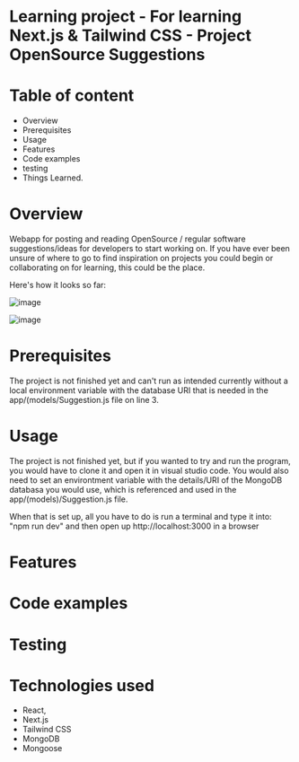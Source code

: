 # Learning project - For learning Next.js & Tailwind CSS - Project OpenSource Suggestions
# Table of content
- Overview
- Prerequisites 
- Usage
- Features
- Code examples 
- testing 
- Things Learned. 

# Overview
Webapp for posting and reading OpenSource / regular software suggestions/ideas for developers to start working on.
If you have ever been unsure of where to go to find inspiration on projects you could begin or collaborating on for learning, this could be the place.

Here's how it looks so far:

![image](https://github.com/IanStroemkjaerJensen/oss-app/assets/82367076/83d67ebd-9c93-4776-a1c2-20529e604ce2)





![image](https://github.com/IanStroemkjaerJensen/oss-app/assets/82367076/abc45f6b-7a2a-4577-9e48-9c4c497b1f2e)



# Prerequisites 
The project is not finished yet and can't run as intended currently without a local environment variable with the database URI that is needed in the app/(models/Suggestion.js file on line 3. 


# Usage
The project is not finished yet, but if you wanted to try and run the program, you would have to clone it and open it in visual studio code. You would also need to set an environtment variable with the details/URI of the MongoDB databasa you would use, which is referenced and used in the app/(models)/Suggestion.js file.

When that is set up, all you have to do is run a terminal and type it into: "npm run dev" and then open up http://localhost:3000 in a browser

# Features



# Code examples 


# Testing 



# Technologies used
- React, 
- Next.js
- Tailwind CSS
- MongoDB
- Mongoose
